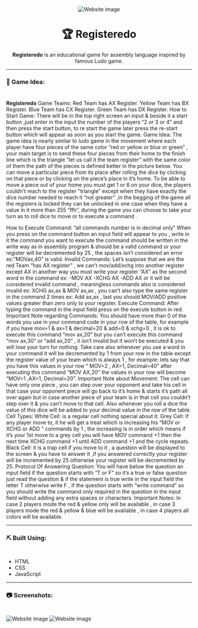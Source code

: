 <div align="center">
  
<img src="Sreen\ Shots\Start_Screen.png" alt="Website image">

</div>

<div align="center">
  
# 🏆 Registeredo
**Registeredo** is an educational game for assembly language inspired by famous Ludo game.

</div>

---
### 🧐 Game Idea:
#
**Registeredo** 
Game Teams:
Red Team has AX Register.
Yellow Team has BX Register.
Blue Team has CX Register.
Green Team has DX Register.
How to Start Game:
There will be in the top right screen an input & beside it a start button ,just enter in the input the number of the players “2 or 3 or 4” and then press the start button, to re start the game later press the re-start button which will appear as soon as you start the game.
Game Idea:
The game idea is nearly similar to ludo game in the movement where each player have four pieces of the same color “red or yellow or blue or green” , your main target is to send these four pieces from their home to the finish line which is the triangle ”let us call it the team register” with the same color of them the path of the pieces is defined better in the picture below.
You can move a particular piece from its place after rolling the dice by clicking on that piece or by clicking on the piece’s place in it’s home. To be able to move a piece out of your home you must get 1 or 6 on your dice, the players couldn’t reach to the register ”triangle” except when they have exactly the dice number needed to reach it “not greater” ,in the begging of the game all the registers is locked they can be unlocked in one case when they have a value in it more than 255 “ffh”, during the game you can choose to take your turn as to roll dice to move or to execute a command .


How to Execute Command: ”all commands number is in decimal only”
When you press on the command button an input field will appear to you , write in it the command you want to execute the command should be written in the write way as in assembly program & should be a valid command or your register will be decremented by 25 , the spaces isn’t considered an error ex:”MOVax,40” is valid.
Invalid Commands:
Let’s suppose that we are the red Team “has AX register” , we can’t mov/add/xchg into another register except AX in another way you must write your register “AX” as the second word in the command ex:
-MOV AX
-XCHG AX
-ADD AX
or it will be considered invalid command , meaningless commands also is considered invalid ex: XCHG ax,ax & MOV ax,ax , you can’t also type the same register in the command 2 times ex: Add ax,ax , last you should MOV/ADD positive values greater than zero only to your register.
Execute Command:
After typing the command in the input field press on the execute button in red.
Important Note regarding Commands:
You should have more than 0 of the words you use in your command code in your row of the table, for example if you have mov=1 & ax=1 & decimal=20 & add=0 & xchg=0 , it is ok to execute this command “mov ax,20” but you can’t execute this command “mov ax,30” or “add ax,20” , it isn’t invalid but it won’t be executed & you will lose your turn for nothing.
Take care also whenever you use a word in your command it will be decremented by 1 from your row in the table except the register value of your team which is always 1 , for example: lets say that you have this values in your row “ MOV=2 , AX=1, Decimal=40” after executing this command “MOV AX,20” the values in your row will become “MOV=1 ,AX=1, Decimal=20”.
Important Note about Movement:
The cell can have only one piece , you can step over your opponent and take his cell in that case your opponent piece will go back to it’s home & starts it’s path all over again but in case another piece of your team is in that cell you couldn’t step over it & you can’t move to that cell.
Also whenever you roll a dice the value of this dice will be added to your decimal value in the row of the table.
Cell Types:
White Cell:  is a regular cell nothing special about it.
Grey Cell: if any player move to, it he will get a treat which is increasing his “MOV or XCHG or ADD ” commands by 1 , the increasing is in order which means if it’s your 1st move to a grey cell you will have MOV command +1 then the next time XCHG command +1 until ADD command +1 and the cycle repeats.
Black Cell: it is a trap cell if you move to it , a question will be displayed to the screen & you have to answer it ,if you answered correctly your register will be incremented by 25 otherwise your register will be decremented by 25.
Protocol Of Answering Question:
You will have below the question an input field if the question starts with “T or F” so it’s a true or false question just read the question  & if the statement is true write in the input field the letter T otherwise write F , if the question starts with “write command” so you should write the command only required in the question in the input field without adding any extra spaces or characters.
Important Notes:
In case 2 players mode the red & yellow only will be available , in case 3 players mode the red & yellow & blue will be available , in case 4 players all colors will be available.


---
### ⛏️ Built Using:
#
- HTML
- CSS
- JavaScript

---

### 📷 Screenshots:
#
<img src="Sreen\ Shots\Player_Win.png" alt="Website image">
<img src="Sreen\ Shots\While_Playing.png" alt="Website image">
